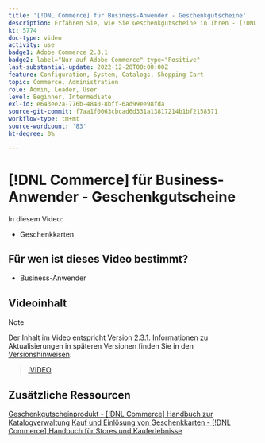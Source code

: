 ```yaml
---
title: '[!DNL Commerce] für Business-Anwender - Geschenkgutscheine'
description: Erfahren Sie, wie Sie Geschenkgutscheine in Ihren - [!DNL Commerce]  aufnehmen.
kt: 5774
doc-type: video
activity: use
badge1: Adobe Commerce 2.3.1
badge2: label="Nur auf Adobe Commerce" type="Positive"
last-substantial-update: 2022-12-28T00:00:00Z
feature: Configuration, System, Catalogs, Shopping Cart
topic: Commerce, Administration
role: Admin, Leader, User
level: Beginner, Intermediate
exl-id: e643ee2a-776b-4840-8bff-6ad99ee98fda
source-git-commit: f7aa1f0063cbcad6d331a13817214b1bf2158571
workflow-type: tm+mt
source-wordcount: '83'
ht-degree: 0%

---
```


# [!DNL Commerce] für Business-Anwender - Geschenkgutscheine

In diesem Video:

- Geschenkkarten

## Für wen ist dieses Video bestimmt?

- Business-Anwender

## Videoinhalt

>[!NOTE]
>
>Der Inhalt im Video entspricht Version 2.3.1. Informationen zu Aktualisierungen in späteren Versionen finden Sie in den [Versionshinweisen](https://experienceleague.adobe.com/docs/commerce-operations/release/notes/overview.html).

>[!VIDEO](https://video.tv.adobe.com/v/35959?quality=12&learn=on)

## Zusätzliche Ressourcen

[Geschenkgutscheinprodukt - [!DNL Commerce] Handbuch zur Katalogverwaltung](https://experienceleague.adobe.com/docs/commerce-admin/catalog/products/types/product-gift-card-create.html)
[Kauf und Einlösung von Geschenkkarten - [!DNL Commerce] Handbuch für Stores und Kauferlebnisse](https://experienceleague.adobe.com/docs/commerce-admin/stores-sales/point-of-purchase/gift-cards/product-gift-card-workflow.html)

